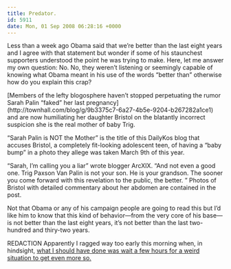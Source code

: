 ```yaml
---
title: Predator.
id: 5911
date: Mon, 01 Sep 2008 06:28:16 +0000
---
```


Less than a week ago Obama said that we’re better than the last eight years and I agree with that statement but wonder if some of his staunchest supporters understood the point he was trying to make. Here, let me answer my own question: No. No, they weren’t listening or seemingly capable of knowing what Obama meant in his use of the words “better than” otherwise how do you explain this crap?



<div class="quote">[Members of the lefty blogosphere haven’t stopped perpetuating the rumor Sarah Palin “faked” her last pregnancy](http://townhall.com/blog/g/9b3375c7-6a27-4b5e-9204-b267282a1ce1) and are now humiliating her daughter Bristol on the blatantly incorrect suspicion she is the real mother of baby Trig.  

“Sarah Palin is NOT the Mother” is the title of this DailyKos blog that accuses Bristol, a completely fit-looking adolescent teen, of having a “baby bump” in a photo they allege was taken March 9th of this year.  

“Sarah, I’m calling you a liar” wrote blogger ArcXIX. “And not even a good one. Trig Paxson Van Palin is not your son. He is your grandson. The sooner you come forward with this revelation to the public, the better. ” Photos of Bristol with detailed commentary about her abdomen are contained in the post.</div>Not that Obama or any of his campaign people are going to read this but I’d like him to know that this kind of behavior—from the very core of his base—is not better than the last eight years, it’s not better than the last two-hundred and thiry-two years.  

<span class="caps">REDACTION</span> Apparently I ragged way too early this morning when, in hindsight, [what I should have done was wait a few hours for a weird situation to get even more so.](http://www.airbagindustries.com/archives/airbag/mybad.php)





